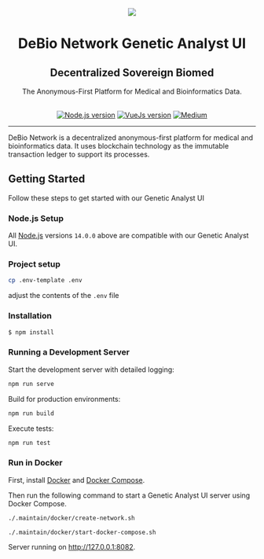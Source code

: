 <div align="center">
<img src="https://avatars.githubusercontent.com/u/76637246?s=200&v=4">
</div>

<div align="Center">
<h1>DeBio Network Genetic Analyst UI</h1>
<h2>Decentralized Sovereign Biomed</h2>
The Anonymous-First Platform for Medical and Bioinformatics Data.

<br>
<br>

[![Node.js version](https://img.shields.io/badge/Node.js-%5E14.0.0-green?logo=Node.Js)](https://nodejs.org/)
[![VueJs version](https://img.shields.io/badge/VueJs-%5E2.6.11-green?logo=Vue.Js)](https://github.com/vuejs/vue)
[![Medium](https://img.shields.io/badge/Medium-DeBio%20Network-brightgreen?logo=medium)](https://blog.debio.network)

</div>

---

DeBio Network is a decentralized anonymous-first platform for medical and bioinformatics data. It uses blockchain technology as the immutable transaction ledger to support its processes.

## Getting Started

Follow these steps to get started with our Genetic Analyst UI

### Node.js Setup

All <a href="http://nodejs.org" target="_blank">Node.js</a> versions `14.0.0` above are compatible with our Genetic Analyst UI.

### Project setup
```sh
cp .env-template .env
```
adjust the contents of the `.env` file

### Installation

```bash
$ npm install
```

### Running a Development Server

Start the development server with detailed logging:

```bash
npm run serve
```

Build for production environments:

```bash
npm run build
```

Execute tests:

```bash
npm run test
```

### Run in Docker

First, install [Docker](https://docs.docker.com/get-docker/) and
[Docker Compose](https://docs.docker.com/compose/install/).

Then run the following command to start a Genetic Analyst UI server using Docker Compose.

```sh
./.maintain/docker/create-network.sh
```

```bash
./.maintain/docker/start-docker-compose.sh
```

Server running on http://127.0.0.1:8082.
